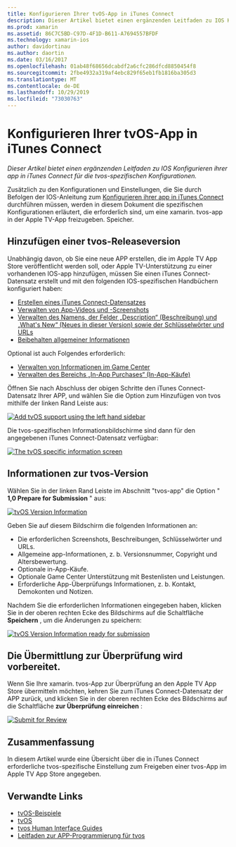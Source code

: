 ```yaml
---
title: Konfigurieren Ihrer tvOS-App in iTunes Connect
description: Dieser Artikel bietet einen ergänzenden Leitfaden zu IOS Konfigurieren ihrer app in iTunes Connect für die tvos-spezifischen Konfigurationen.
ms.prod: xamarin
ms.assetid: 86C7C5BD-C97D-4F1D-B611-A7694557BFDF
ms.technology: xamarin-ios
author: davidortinau
ms.author: daortin
ms.date: 03/16/2017
ms.openlocfilehash: 01ab48f68656dcabdf2a6cfc286dfcd8850454f8
ms.sourcegitcommit: 2fbe4932a319af4ebc829f65eb1fb1816ba305d3
ms.translationtype: MT
ms.contentlocale: de-DE
ms.lasthandoff: 10/29/2019
ms.locfileid: "73030763"
---
```

# <a name="configure-your-tvos-app-in-itunes-connect"></a>Konfigurieren Ihrer tvOS-App in iTunes Connect

_Dieser Artikel bietet einen ergänzenden Leitfaden zu IOS Konfigurieren ihrer app in iTunes Connect für die tvos-spezifischen Konfigurationen._

Zusätzlich zu den Konfigurationen und Einstellungen, die Sie durch Befolgen der IOS-Anleitung zum [Konfigurieren ihrer app in iTunes Connect](~/ios/deploy-test/app-distribution/app-store-distribution/itunesconnect.md) durchführen müssen, werden in diesem Dokument die spezifischen Konfigurationen erläutert, die erforderlich sind, um eine xamarin. tvos-app in der Apple TV-App freizugeben. Speicher.

<a name="Adding-a-tvOS-Release-Version" />

## <a name="adding-a-tvos-release-version"></a>Hinzufügen einer tvos-Releaseversion

Unabhängig davon, ob Sie eine neue APP erstellen, die im Apple TV App Store veröffentlicht werden soll, oder Apple TV-Unterstützung zu einer vorhandenen IOS-app hinzufügen, müssen Sie einen iTunes Connect-Datensatz erstellt und mit den folgenden IOS-spezifischen Handbüchern konfiguriert haben:

- [Erstellen eines iTunes Connect-Datensatzes](~/ios/deploy-test/app-distribution/app-store-distribution/itunesconnect.md#creating)
- [Verwalten von App-Videos und -Screenshots](~/ios/deploy-test/app-distribution/app-store-distribution/itunesconnect.md#managing)
- [Verwalten des Namens, der Felder „Description“ (Beschreibung) und „What's New“ (Neues in dieser Version) sowie der Schlüsselwörter und URLs](~/ios/deploy-test/app-distribution/app-store-distribution/itunesconnect.md#metadata)
- [Beibehalten allgemeiner Informationen](~/ios/deploy-test/app-distribution/app-store-distribution/itunesconnect.md#general)

Optional ist auch Folgendes erforderlich:

- [Verwalten von Informationen im Game Center](~/ios/deploy-test/app-distribution/app-store-distribution/itunesconnect.md#game-center)
- [Verwalten des Bereichs „In-App Purchases“ (In-App-Käufe)](~/ios/deploy-test/app-distribution/app-store-distribution/itunesconnect.md#iap)

Öffnen Sie nach Abschluss der obigen Schritte den iTunes Connect-Datensatz Ihrer APP, und wählen Sie die Option zum Hinzufügen von tvos mithilfe der linken Rand Leiste aus:

[![](itunes-connect-images/connect01.png "Add tvOS support using the left hand sidebar")](itunes-connect-images/connect01.png#lightbox)

Die tvos-spezifischen Informationsbildschirme sind dann für den angegebenen iTunes Connect-Datensatz verfügbar:

[![](itunes-connect-images/connect02.png "The tvOS specific information screen")](itunes-connect-images/connect02.png#lightbox)

<a name="tvOS-Version-Information" />

## <a name="tvos-version-information"></a>Informationen zur tvos-Version

Wählen Sie in der linken Rand Leiste im Abschnitt "tvos-app" die Option " **1,0 Prepare for Submission** " aus:

[![](itunes-connect-images/connect03.png "tvOS Version Information")](itunes-connect-images/connect03.png#lightbox)

Geben Sie auf diesem Bildschirm die folgenden Informationen an:

- Die erforderlichen Screenshots, Beschreibungen, Schlüsselwörter und URLs.
- Allgemeine app-Informationen, z. b. Versionsnummer, Copyright und Altersbewertung.
- Optionale in-App-Käufe.
- Optionale Game Center Unterstützung mit Bestenlisten und Leistungen.
- Erforderliche App-Überprüfungs Informationen, z. b. Kontakt, Demokonten und Notizen.

Nachdem Sie die erforderlichen Informationen eingegeben haben, klicken Sie in der oberen rechten Ecke des Bildschirms auf die Schaltfläche **Speichern** , um die Änderungen zu speichern:

[![](itunes-connect-images/connect04.png "tvOS Version Information ready for submission")](itunes-connect-images/connect04.png#lightbox)

<a name="Submitting-for-Review" />

## <a name="preparing-to-submit-for-review"></a>Die Übermittlung zur Überprüfung wird vorbereitet.

Wenn Sie Ihre xamarin. tvos-App zur Überprüfung an den Apple TV App Store übermitteln möchten, kehren Sie zum iTunes Connect-Datensatz der APP zurück, und klicken Sie in der oberen rechten Ecke des Bildschirms auf die Schaltfläche **zur Überprüfung einreichen** :

[![](itunes-connect-images/connect05.png "Submit for Review")](itunes-connect-images/connect05.png#lightbox)

<a name="Summary" />

## <a name="summary"></a>Zusammenfassung

In diesem Artikel wurde eine Übersicht über die in iTunes Connect erforderliche tvos-spezifische Einstellung zum Freigeben einer tvos-App im Apple TV App Store angegeben.

## <a name="related-links"></a>Verwandte Links

- [tvOS-Beispiele](https://docs.microsoft.com/samples/browse/?products=xamarin&term=Xamarin.iOS+tvOS)
- [tvOS](https://developer.apple.com/tvos/)
- [tvos Human Interface Guides](https://developer.apple.com/tvos/human-interface-guidelines/)
- [Leitfaden zur APP-Programmierung für tvos](https://developer.apple.com/library/prerelease/tvos/documentation/General/Conceptual/AppleTV_PG/)
